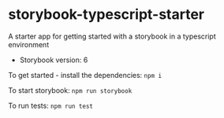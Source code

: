 # storybook-typescript-starter
A starter app for getting started with a storybook in a typescript environment
- Storybook version: 6

To get started - install the dependencies:
`npm i`

To start storybook:
`npm run storybook`

To run tests:
`npm run test`
